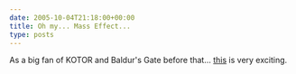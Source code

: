 ```yaml
---
date: 2005-10-04T21:18:00+00:00
title: Oh my... Mass Effect...
type: posts
---
```

As a big fan of KOTOR and Baldur's Gate before that... [this](http://masseffect.bioware.com/) is very exciting.
